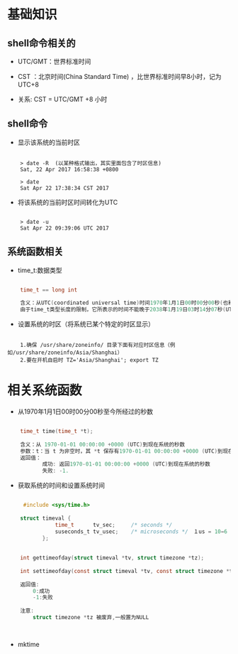 # 基础知识

## shell命令相关的

- UTC/GMT：世界标准时间

- CST ：北京时间(China Standard Time) ，比世界标准时间早8小时，记为UTC+8

- 关系: CST = UTC/GMT +8 小时

## shell命令

- 显示该系统的当前时区

```shell

	> date -R  (以某种格式输出，其实里面包含了时区信息)
	Sat, 22 Apr 2017 16:58:38 +0800
	
	> date
	Sat Apr 22 17:38:34 CST 2017

```

- 将该系统的当前时区时间转化为UTC

```shell

	> date -u
	Sat Apr 22 09:39:06 UTC 2017

```

## 系统函数相关

- time_t:数据类型

```c

	time_t == long int
	
	含义：从UTC(coordinated universal time)时间1970年1月1日00时00分00秒(也称为Linux系统的Epoch时间)到当前时刻的秒数。  
	由于time_t类型长度的限制，它所表示的时间不能晚于2038年1月19日03时14分07秒(UTC)

```


- 设置系统的时区（将系统已某个特定的时区显示）

```shell

	1.确保 /usr/share/zoneinfo/ 目录下面有对应时区信息（例如/usr/share/zoneinfo/Asia/Shanghai）
	2.要在开机自启时 TZ='Asia/Shanghai'; export TZ

```

# 相关系统函数

- 从1970年1月1日00时00分00秒至今所经过的秒数

```c

	time_t time(time_t *t);
	
	含义：从 1970-01-01 00:00:00 +0000 (UTC)到现在系统的秒数
	参数：t：当 t 为非空时，其 *t 保存有1970-01-01 00:00:00 +0000 (UTC)到现在系统的秒数。
	返回值：
	       成功: 返回1970-01-01 00:00:00 +0000 (UTC)到现在系统的秒数
	       失败: -1.

```

- 获取系统的时间和设置系统时间

```c

	 #include <sys/time.h>
	
    struct timeval {
               time_t      tv_sec;     /* seconds */
               suseconds_t tv_usec;    /* microseconds */　１us = 10−6 s
           };
           
           
    int gettimeofday(struct timeval *tv, struct timezone *tz);
           
    int settimeofday(const struct timeval *tv, const struct timezone *tz);
    
    返回值:
        0:成功
        -1:失败 
    
    注意:
        struct timezone *tz 被废弃,一般置为NULL
        
    

```
- mktime